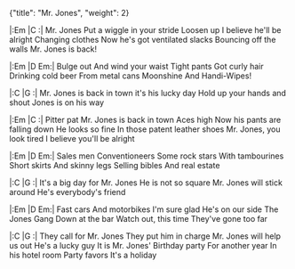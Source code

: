 {"title": "Mr. Jones",
"weight": 2}

|:Em    |C    :|
Mr. Jones
Put a wiggle in your stride
Loosen up
I believe he'll be alright
Changing clothes
Now he's got ventilated slacks
Bouncing off the walls
Mr. Jones is back!

|:Em   |D  Em:|
Bulge out
And wind your waist
Tight pants
Got curly hair
Drinking cold beer
From metal cans
Moonshine
And Handi-Wipes!

|:C   |G   :|
Mr. Jones is back in town
it's his lucky day
Hold up your hands and shout
Jones is on his way

|:Em   |C   :|
Pitter pat
Mr. Jones is back in town
Aces high
Now his pants are falling down
He looks so fine
In those patent leather shoes
Mr. Jones, you look tired
I believe you'll be alright

|:Em   |D  Em:|
Sales men
Conventioneers
Some rock stars
With tambourines
Short skirts
And skinny legs
Selling bibles
And real estate

|:C    |G   :|
It's a big day for Mr. Jones
He is not so square
Mr. Jones will stick around
He's everybody's friend

|:Em   |D  Em:|
Fast cars
And motorbikes
I'm sure glad
He's on our side
The Jones Gang
Down at the bar
Watch out, this time
They've gone too far

|:C   |G   :|
They call for Mr. Jones
They put him in charge
Mr. Jones will help us out
He's a lucky guy
It is Mr. Jones' Birthday party
For another year
In his hotel room Party favors
It's a holiday
